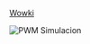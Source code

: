 [Wowki](https://wokwi.com/projects/369084470165913601)


![PWM Simulacion](https://github.com/ISPC-TST-CONTROL-Y-SERVICIOS/proyecto-final-grupo-3/assets/93406660/9550d2f8-a5b1-44dd-8766-f8eb86ca11a1)
